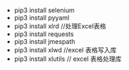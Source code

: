 * pip3 install selenium 
* pip3 install pyyaml
* pip3 install xlrd  //处理Excel表格
* pip3 install requests
* pip3 install jmespath
* pip3 install xlwd  //excel 表格写入库
* pip3 install xlutils // excel 表格处理库
